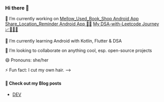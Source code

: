 ### Hi there 👋

<!--
**apigeoneer/apigeoneer** is a ✨ _special_ ✨ repository because its `README.md` (this file) appears on your GitHub profile.

Here are some ideas to get you started:
-->

🔭 I’m currently working on
      [Mellow_Used_Book_Shop Android App](https://github.com/apigeoneer/Mellow_Used_Book_Shop)
      [Share_Location_Reminder Android App 📍🔔](https://github.com/apigeoneer/Share_Location_Reminder)
      [My DSA-with-Leetcode Journey 📈🤸🏽‍♂️](https://github.com/apigeoneer/dsa-with-leetcode-for-interview-prep)
      
🌱 I’m currently learning Android with Kotlin, Flutter & DSA

👯 I’m looking to collaborate on anything cool, esp. open-source projects
<!--
- 🤔 I’m looking for help with ...
- 💬 Ask me about ...
- 📫 How to reach me: ...
-->
😄 Pronouns: she/her

⚡ Fun fact: I cut my own hair.
-->

#### 📕 Check out my Blog posts
- [DEV](https://dev.to/apigeoneer)
